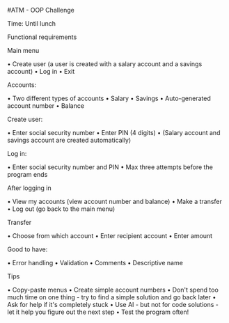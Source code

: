 #ATM - OOP Challenge

Time: Until lunch

Functional requirements

Main menu

• Create user (a user is created with a salary account and a savings account)
• Log in
• Exit

Accounts:

• Two different types of accounts
• Salary
• Savings
• Auto-generated account number
• Balance

Create user:

• Enter social security number
• Enter PIN (4 digits)
• (Salary account and savings account are created automatically)

Log in:

• Enter social security number and PIN
• Max three attempts before the program ends

After logging in

• View my accounts (view account number and balance)
• Make a transfer
• Log out (go back to the main menu)

Transfer

• Choose from which account
• Enter recipient account
• Enter amount

Good to have:

• Error handling
• Validation
• Comments
• Descriptive name

Tips

• Copy-paste menus
• Create simple account numbers
• Don't spend too much time on one thing - try to find a simple solution and go back later
• Ask for help if it's completely stuck
• Use AI - but not for code solutions - let it help you figure out the next step
• Test the program often!
